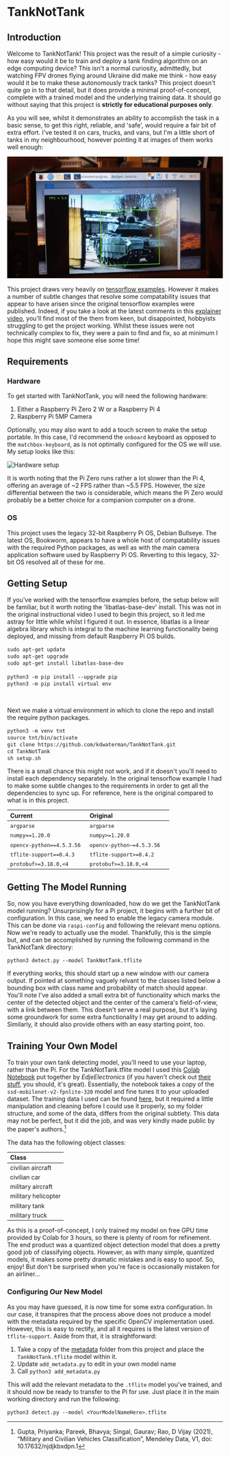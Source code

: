# TankNotTank

## Introduction
Welcome to TankNotTank! This project was the result of a simple curiosity - how easy would it be to train and deploy a tank finding algorithm on an edge computing device? This isn't a normal curiosity, admittedly, but watching FPV drones flying around Ukraine did make me think - how easy would it be to make these autonomously track tanks? This project doesn't quite go in to that detail, but it does provide a minimal proof-of-concept, complete with a trained model and the underlying training data. It should go without saying that this project is **strictly for educational purposes only**. 

As you will see, whilst it demonstrates an ability to accomplish the task in a basic sense, to get this right, reliable, and 'safe', would require a fair bit of extra effort. I've tested it on cars, trucks, and vans, but I'm a little short of tanks in my neighbourhood, however pointing it at images of them works well enough:

![Testing against an image of a T-90](images/tnt.gif "Testing against an image of a T-90")

This project draws very heavily on [tensorflow examples](https://github.com/tensorflow/examples/tree/master/lite/examples/object_detection/raspberry_pi). However it makes a number of subtle changes that resolve some compatability issues that appear to have arisen since the original tensorflow examples were published. Indeed, if you take a look at the latest comments in this [explainer video](https://www.youtube.com/watch?v=mNjXEybFn98&t=173s), you'll find most of the them from keen, but disappointed, hobbyists struggling to get the project working. Whilst these issues were not technically complex to fix, they were a pain to find and fix, so at minimum I hope this might save someone else some time!

## Requirements
### Hardware 
To get started with TankNotTank, you will need the following hardware:

1. Either a Raspberry Pi Zero 2 W or a Raspberry Pi 4 
2. Raspberry Pi 5MP Camera 

Optionally, you may also want to add a touch screen to make the setup portable. In this case, I'd recommend the `onboard` keyboard as opposed to the `matchbox-keyboard`, as is not optimally configured for the OS we will use. My setup looks like this:

![Hardware setup](images/hardware_setup.jpg "Hardware setup")

It is worth noting that the Pi Zero runs rather a lot slower than the Pi 4, offering an average of ~2 FPS rather than ~5.5 FPS. However, the size differential between the two is considerable, which means the Pi Zero would probably be a better choice for a companion computer on a drone. 

### OS 
This project uses the legacy 32-bit Raspberry Pi OS, Debian Bullseye. The latest OS, Bookworm, appears to have a whole host of compatability issues with the required Python packages, as well as with the main camera application software used by Raspberry Pi OS. Reverting to this legacy, 32-bit OS resolved all of these for me. 

## Getting Setup
If you've worked with the tensorflow examples before, the setup below will be familiar, but  it worth noting the 'libatlas-base-dev' install. This was not in the original instructional video I used to begin this project, so it led me astray for little while whilst I figured it out. In essence, libatlas is a linear algebra library which is integral to the machine learning functionality being deployed, and missing from default Raspberry Pi OS builds.  


```
sudo apt-get update
sudo apt-get upgrade
sudo apt-get install libatlas-base-dev

python3 -m pip install --upgrade pip
python3 -m pip install virtual env



```

Next we make a virtual environment in which to clone the repo and install the require python packages. 

```
python3 -m venv tnt
source tnt/bin/activate
git clone https://github.com/kdwaterman/TankNotTank.git
cd TankNotTank
sh setup.sh

```

There is a small chance this might not work, and if it doesn't you'll need to install each dependency separately. In the original tensorflow example I had to make some subtle changes to the requirements in order to get all the dependencies to sync up. For reference, here is the original compared to what is in this project. 

| Current      | Original |
|:----|:----|
| `argparse`      | `argparse`    |
| `numpy==1.20.0`    | `numpy>=1.20.0 `      |
| `opencv-python==4.5.3.56 `    | `opencv-python~=4.5.3.56  `   |
| `tflite-support==0.4.3 `  | `tflite-support>=0.4.2  `   |
| `protobuf>=3.18.0,<4 `| `protobuf>=3.18.0,<4 `  |

## Getting The Model Running
So, now you have everything downloaded, how do we get the TankNotTank model running? Unsurprisingly for a Pi project, it begins with a further bit of configuration. In this case, we need to enable the legacy camera module. This can be done via `raspi-config` and following the relevant menu options. Now we're ready to actually use the model. Thankfully, this is the simple but, and can be accomplished by running the following command in the TankNotTank directory:

```
python3 detect.py --model TankNotTank.tflite
```

If everything works, this should start up a new window with our camera output. If pointed at something vaguely relvant to the classes listed below a bounding box with class name and probability of match should appear. You'll note I've also added a small extra bit of functionality which marks the center of the detected object and the center of the camera's field-of-view, with a link between them. This doesn't serve a real purpose, but it's laying some groundwork for some extra functionality I may get around to adding. Similarly, it should also provide others with an easy starting point, too. 

## Training Your Own Model
To train your own tank detecting model, you'll need to use your laptop, rather than the Pi. For the TankNotTank.tflite model I used this [Colab Notebook](https://colab.research.google.com/github/EdjeElectronics/TensorFlow-Lite-Object-Detection-on-Android-and-Raspberry-Pi/blob/master/Train_TFLite2_Object_Detction_Model.ipynb) put together by *EdjeElectronics* (if you haven't check out [their stuff](https://github.com/EdjeElectronics), you should, it's great). Essentially, the notebook takes a copy of the `ssd-mobilenet-v2-fpnlite-320` model and fine tunes it to your uploaded dataset. The training data I used can be found [here](https://data.mendeley.com/datasets/njdjkbxdpn/1), but it required a little manipulation and cleaning before I could use it properly, so my folder structure, and some of the data, differs from the original subtlety. This data may not be perfect, but it did the job, and was very kindly made public by the paper's authors.[^1] 

The data has the following object classes:

| Class              |
|:---                |
| civilian aircraft  | 
| civilian car       |
| military aircraft  | 
| military helicopter| 
| military tank      | 
| military truck     | 

As this is a proof-of-concept, I only trained my model on free GPU time provided by Colab for 3 hours, so there is plenty of room for refinement. The end product was a quantized object detection model that does a pretty good job of classifying objects. However, as with many simple, quantized models, it makes some pretty dramatic mistakes and is easy to spoof. So, enjoy! But don't be surprised when you're face is occasionally mistaken for an airliner... 

### Configuring Our New Model
As you may have guessed, it is now time for some extra configuration. In our case, it transpires that the process above does not produce a model with the metadata required by the specific OpenCV implementation used. However, this is easy to rectify, and all it requires is the latest version of `tflite-support`. Aside from that, it is straightforward:

1. Take a copy of the [metadata](/metadata) folder from this project and place the `TankNotTank.tflite` model within it.
2. Update `add_metadata.py` to edit in your own model name
3. Call `python3 add_metadata.py`

This will add the relevant metadata to the `.tflite` model you've trained, and it should now be ready to transfer to the Pi for use. Just place it in the main working directory and run the following:

```
python3 detect.py --model <YourModelNameHere>.tflite
```


[^1]: Gupta, Priyanka; Pareek, Bhavya; Singal, Gaurav; Rao, D Vijay (2021), “Military and Civilian Vehicles Classification”, Mendeley Data, V1, doi: 10.17632/njdjkbxdpn.1
